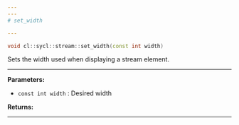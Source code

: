 ```yaml
---
---
# set_width

---
```


```cpp
void cl::sycl::stream::set_width(const int width)
```


Sets the width used when displaying a stream element. 


---
**Parameters:**

 - `const int width`
: Desired width 

**Returns:** 

---
